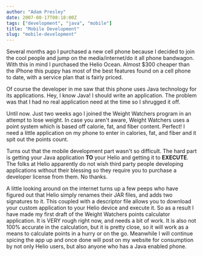 ```yaml
---
author: "Adam Presley"
date: 2007-08-17T08:18:00Z
tags: ["development", "java", "mobile"]
title: "Mobile Development"
slug: "mobile-development"
---
```


Several months ago I purchased a new cell phone because I decided to
join the cool people and jump on the media/internet/do it all phone
bandwagon. With this in mind I purchased the Helio Ocean. Almost
$300 cheaper than the iPhone this puppy has most of the best features
found on a cell phone to date, with a service plan that is fairly
priced.

Of course the developer in me saw that this phone uses Java technology
for its applications. Hey, I know Java! I should write an application.
The problem was that I had no real application need at the time so I
shrugged it off.

Until now. Just two weeks ago I joined the Weight Watchers program
in an attempt to lose weight. In case you aren't aware, Weight Watchers
uses a point system which is based off calorie, fat, and fiber content.
Perfect! I need a little application on my phone to enter in calories,
fat, and fiber and it spit out the points count.

Turns out that the mobile development part wasn't so difficult. The hard
part is getting your Java application **TO** your Helio and getting it to
**EXECUTE**. The folks at Helio apparently do not wish third party
people developing applications without their blessing so they require
you to purchase a developer license from them. No thanks.

A little looking around on the internet turns up a few peeps who have
figured out that Helio simply renames their JAR files, and adds two
signatures to it. This coupled with a descriptor file allows you to
download your custom application to your Helio device and execute it. So
as a result I have made my first draft of the Weight Watchers points
calculator application. It is VERY rough right now, and needs a bit of
work. It is also not 100% accurate in the calculation, but it is pretty
close, so it will work as a means to calculate points in a hurry or on
the go. Meanwhile I will continue spicing the app up and once done will
post on my website for consumption by not only Helio users, but also
anyone who has a Java enabled phone.
